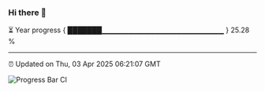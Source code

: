 ### Hi there 👋

⏳ Year progress { ███████▁▁▁▁▁▁▁▁▁▁▁▁▁▁▁▁▁▁▁▁▁▁▁ } 25.28 %

---

⏰ Updated on Thu, 03 Apr 2025 06:21:07 GMT

![Progress Bar CI](https://github.com/liununu/liununu/workflows/Progress%20Bar%20CI/badge.svg)
